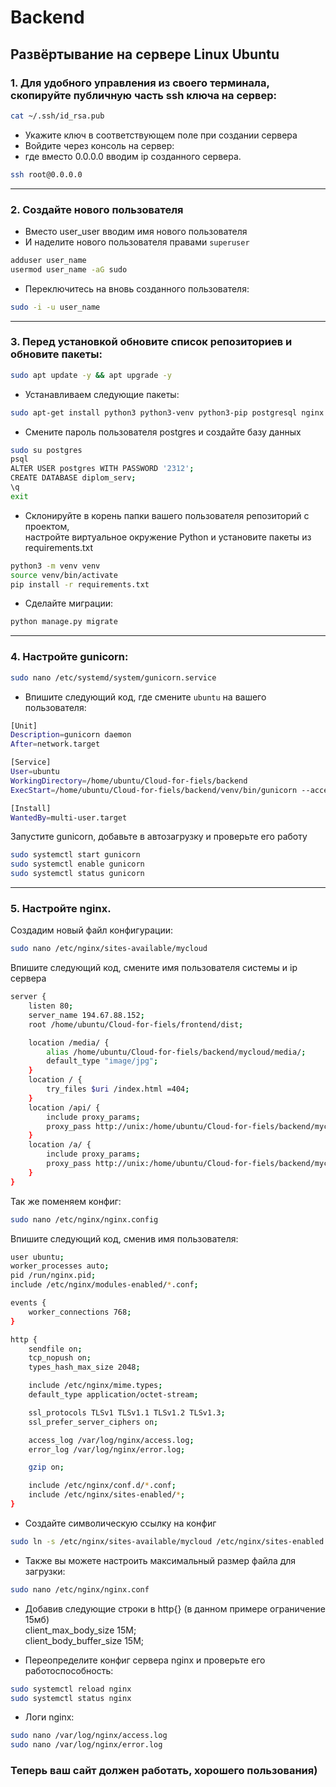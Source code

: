 # Backend

## Развёртывание на сервере Linux Ubuntu

### 1. Для удобного управления из своего терминала, скопируйте публичную часть ssh ключа на сервер:  

```bash
cat ~/.ssh/id_rsa.pub
```

- Укажите ключ в соответствующем поле при создании сервера
- Войдите через консоль на сервер:
- где вместо 0.0.0.0 вводим ip созданного сервера.

```bash
ssh root@0.0.0.0
```

------------------------------------------------------------------------

### 2. Создайте нового пользователя

- Вместо user_user вводим имя нового пользователя
- И наделите нового пользователя правами `superuser`

```bash
adduser user_name
usermod user_name -aG sudo
```

- Переключитесь на вновь созданного пользователя:

```bash
sudo -i -u user_name
```

------------------------------------------------------------------------

### 3. Перед установкой обновите список репозиториев и обновите пакеты:

```bash
sudo apt update -y && apt upgrade -y
```

- Устанавливаем следующие пакеты:

```bash
sudo apt-get install python3 python3-venv python3-pip postgresql nginx
```

- Смените пароль пользователя postgres и создайте базу данных

```bash
sudo su postgres
psql
ALTER USER postgres WITH PASSWORD '2312';
CREATE DATABASE diplom_serv;
\q
exit
```

- Склонируйте в корень папки вашего пользователя репозиторий с проектом,  
настройте виртуальное окружение Python и установите пакеты из requirements.txt

```bash
python3 -m venv venv
source venv/bin/activate
pip install -r requirements.txt
```

- Сделайте миграции:

```bash
python manage.py migrate
```

------------------------------------------------------------------------

### 4. Настройте gunicorn:

```bash
sudo nano /etc/systemd/system/gunicorn.service
```

- Впишите следующий код, где смените `ubuntu` на вашего пользователя:

```bash
[Unit]
Description=gunicorn daemon
After=network.target

[Service]
User=ubuntu
WorkingDirectory=/home/ubuntu/Cloud-for-fiels/backend
ExecStart=/home/ubuntu/Cloud-for-fiels/backend/venv/bin/gunicorn --access-logfile - --workers 3 --bind unix:/home/ubuntu/Cloud-for-fiels/backend/gunicorn.sock mycloud.wsgi:application

[Install]
WantedBy=multi-user.target

```

Запустите gunicorn, добавьте в автозагрузку и проверьте его работу

```bash
sudo systemctl start gunicorn
sudo systemctl enable gunicorn
sudo systemctl status gunicorn
```

------------------------------------------------------------------------

### 5. Настройте nginx. 
Создадим новый файл конфигурации:

```bash
sudo nano /etc/nginx/sites-available/mycloud
```

Впишите следующий код, смените имя пользователя системы и ip сервера

```bash
server {
    listen 80;
    server_name 194.67.88.152;
    root /home/ubuntu/Cloud-for-fiels/frontend/dist;

    location /media/ {
        alias /home/ubuntu/Cloud-for-fiels/backend/mycloud/media/;
        default_type "image/jpg";
    }
    location / {
        try_files $uri /index.html =404;
    }
    location /api/ {
        include proxy_params;
        proxy_pass http://unix:/home/ubuntu/Cloud-for-fiels/backend/mycloud/project.sock;
    }
    location /a/ {
        include proxy_params;
        proxy_pass http://unix:/home/ubuntu/Cloud-for-fiels/backend/mycloud/project.sock;
    }
}
```
Так же поменяем конфиг:

```bash
sudo nano /etc/nginx/nginx.config
```

Впишите следующий код, сменив имя пользователя:

```bash
user ubuntu;
worker_processes auto;
pid /run/nginx.pid;
include /etc/nginx/modules-enabled/*.conf;

events {
    worker_connections 768;
}

http {
    sendfile on;
    tcp_nopush on;
    types_hash_max_size 2048;

    include /etc/nginx/mime.types;
    default_type application/octet-stream;

    ssl_protocols TLSv1 TLSv1.1 TLSv1.2 TLSv1.3;
    ssl_prefer_server_ciphers on;

    access_log /var/log/nginx/access.log;
    error_log /var/log/nginx/error.log;

    gzip on;

    include /etc/nginx/conf.d/*.conf;
    include /etc/nginx/sites-enabled/*;
}
```

- Создайте символическую ссылку на конфиг

```bash
sudo ln -s /etc/nginx/sites-available/mycloud /etc/nginx/sites-enabled
```

- Также вы можете настроить максимальный размер файла для загрузки:

```bash
sudo nano /etc/nginx/nginx.conf
```

- Добавив следующие строки в http{} (в данном примере ограничение 15мб)  
client_max_body_size 15M;  
client_body_buffer_size 15M;

- Переопределите конфиг сервера nginx и проверьте его работоспособность:

```bash
sudo systemctl reload nginx
sudo systemctl status nginx
```

- Логи nginx:

```bash
sudo nano /var/log/nginx/access.log
sudo nano /var/log/nginx/error.log
```

### Теперь ваш сайт должен работать, хорошего пользования)
